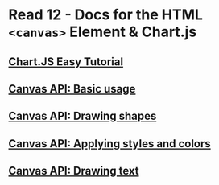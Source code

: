 # Read 12 - Docs for the HTML `<canvas>` Element & Chart.js

## [Chart.JS Easy Tutorial](https://www.webdesignerdepot.com/2013/11/easily-create-stunning-animated-charts-with-chart-js/)

## [Canvas API: Basic usage](https://developer.mozilla.org/en-US/docs/Web/API/Canvas_API/Tutorial/Basic_usage)

## [Canvas API: Drawing shapes](https://developer.mozilla.org/en-US/docs/Web/API/Canvas_API/Tutorial/Drawing_shapes)

## [Canvas API: Applying styles and colors](https://developer.mozilla.org/en-US/docs/Web/API/Canvas_API/Tutorial/Applying_styles_and_colors)

## [Canvas API: Drawing text](https://developer.mozilla.org/en-US/docs/Web/API/Canvas_API/Tutorial/Drawing_text)